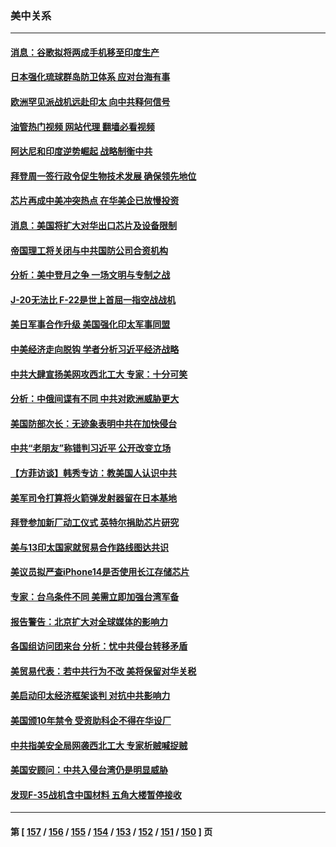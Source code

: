### 美中关系
---
#### [消息：谷歌拟将两成手机移至印度生产](../../pages/nf1412576/n13823907.md?09131645) 
#### [日本强化琉球群岛防卫体系 应对台海有事](../../pages/nf1412576/n13823710.md?09131645) 
#### [欧洲罕见派战机远赴印太 向中共释何信号](../../pages/nf1412576/n13823532.md?09131645) 
#### [油管热门视频 网站代理 翻墙必看视频](http://209.222.30.114:81/youtube.html?09131645)
#### [阿达尼和印度逆势崛起 战略制衡中共](../../pages/nf1412576/n13823566.md?09131645) 
#### [拜登周一签行政令促生物技术发展 确保领先地位](../../pages/nf1412576/n13823369.md?09131645) 
#### [芯片再成中美冲突热点 在华美企已放慢投资](../../pages/nf1412576/n13823433.md?09131645) 
#### [消息：美国将扩大对华出口芯片及设备限制](../../pages/nf1412576/n13822921.md?09131645) 
#### [帝国理工将关闭与中共国防公司合资机构](../../pages/nf1412576/n13822785.md?09131645) 
#### [分析：美中登月之争 一场文明与专制之战](../../pages/nf1412576/n13819724.md?09131645) 
#### [J-20无法比 F-22是世上首屈一指空战战机](../../pages/nf1412576/n13819734.md?09131645) 
#### [美日军事合作升级 美国强化印太军事同盟](../../pages/nf1412576/n13822055.md?09131645) 
#### [中美经济走向脱钩 学者分析习近平经济战略](../../pages/nf1412576/n13821985.md?09131645) 
#### [中共大肆宣扬美网攻西北工大 专家：十分可笑](../../pages/nf1412576/n13821918.md?09131645) 
#### [分析：中俄间谍有不同 中共对欧洲威胁更大](../../pages/nf1412576/n13821320.md?09131645) 
#### [美国防部次长：无迹象表明中共在加快侵台](../../pages/nf1412576/n13821926.md?09131645) 
#### [中共“老朋友”称错判习近平 公开改变立场](../../pages/nf1412576/n13821789.md?09131645) 
#### [【方菲访谈】韩秀专访：教美国人认识中共](../../pages/nf1412576/n13821310.md?09131645) 
#### [美军司令打算将火箭弹发射器留在日本基地](../../pages/nf1412576/n13821015.md?09131645) 
#### [拜登参加新厂动工仪式 英特尔捐助芯片研究](../../pages/nf1412576/n13821014.md?09131645) 
#### [美与13印太国家就贸易合作路线图达共识](../../pages/nf1412576/n13821092.md?09131645) 
#### [美议员拟严查iPhone14是否使用长江存储芯片](../../pages/nf1412576/n13821071.md?09131645) 
#### [专家：台乌条件不同 美需立即加强台湾军备](../../pages/nf1412576/n13820912.md?09131645) 
#### [报告警告：北京扩大对全球媒体的影响力](../../pages/nf1412576/n13820838.md?09131645) 
#### [各国组访问团来台 分析：忧中共侵台转移矛盾](../../pages/nf1412576/n13819749.md?09131645) 
#### [美贸易代表：若中共行为不改 美将保留对华关税](../../pages/nf1412576/n13820256.md?09131645) 
#### [美启动印太经济框架谈判 对抗中共影响力](../../pages/nf1412576/n13819753.md?09131645) 
#### [美国颁10年禁令 受资助科企不得在华设厂](../../pages/nf1412576/n13819710.md?09131645) 
#### [中共指美安全局网袭西北工大 专家析贼喊捉贼](../../pages/nf1412576/n13819395.md?09131645) 
#### [美国安顾问：中共入侵台湾仍是明显威胁](../../pages/nf1412576/n13819553.md?09131645) 
#### [发现F-35战机含中国材料 五角大楼暂停接收](../../pages/nf1412576/n13819533.md?09131645) 

---
#### 第 [ [157](./157.md?09131645) / [156](./156.md?09131645) / [155](./155.md?09131645) / [154](./154.md?09131645) / [153](./153.md?09131645) / [152](./152.md?09131645) / [151](./151.md?09131645) / [150](./150.md?09131645) ] 页
